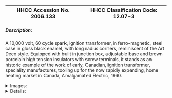 | **HHCC Accession No. 2006.133** |**HHCC Classification Code:  12.07-3**|
| ----------- | ----------- |
##### Description:
A 10,000 volt, 60 cycle spark, ignition transformer, in ferro-magnetic, steel case in gloss black enamel, with long radius corners, reminiscent of the Art Deco style. Equipped with built in junction box, adjustable base and brown porcelain high tension insulators with screw terminals, it stands as an historic example of the work of early, Canadian, ignition transformer, speciality manufactures, tooling up for the now rapidly expanding, home heating market in Canada, Amalgamated Electric, 1960.


<details>
	<summary>Images:</summary>
<div class="gallery gallery-wrapper--full" contenteditable="false" data-is-empty="false" data-translation="Add images" data-columns="6">
<figure class="gallery__item"><a href="#DOMAIN_NAME#gallery/12.07-3.jpg" data-size="2019x1143"><img src="#DOMAIN_NAME#gallery/12.07-3-thumbnail.jpg" alt=""></a></figure>
<figure class="gallery__item"><a href="#DOMAIN_NAME#gallery/12.07-3a.jpg" data-size="1946x1357"><img src="#DOMAIN_NAME#gallery/12.07-3a-thumbnail.jpg" alt=""></a></figure>
<figure class="gallery__item"><a href="#DOMAIN_NAME#gallery/12.07-3b.jpg" data-size="1774x1111"><img src="#DOMAIN_NAME#gallery/12.07-3b-thumbnail.jpg" alt=""></a></figure>
<figure class="gallery__item"><a href="#DOMAIN_NAME#gallery/12.07-3c.jpg" data-size="1315x641"><img src="#DOMAIN_NAME#gallery/12.07-3c-thumbnail.jpg" alt=""></a></figure>
</div>
</details>


<details>
	<summary>Details:</summary>

##### Group:
12.07 Pressure Atomizing Oil Burner Equipment and Systems - Ignition Devices

##### Make:
Jefferson

##### Manufacturer:
Jefferson Electric, Amalgamated Electric Corporation, Limited, Torornto

##### Model:
Cat No. 638-241

##### Serial No.:


##### Size:
8 x 5 x 5 in. h

##### Weight:
12 lbs.

##### Circa:
1960

##### Rating:
Exhibit, education, and research quality, illustrating the engineering, design and cultural styling  of a mid 20th century high voltage ignition transformer of Canadian manufacture targeted on Canadian oil heating manufacturer's needs.

##### Patent Date/Number:
US patents 1777256 [1930]; 1786422 [1930]; Canadian patents 323728 [1932]; 323729 [1932]; CSA Approval 2952

##### Provenance:
From York County (York Region) Ontario, once a rich agricultural hinterlands, attracting early settlement in the last years of the 18th century. Located on the north slopes of the Oak Ridges Moraine, within 20 miles of Toronto, the County would also attract early ex-urban development, to be come a wealthy market place for the emerging household and consumer technologies of the early and mid 20th century. 

This artifact was discovered in the 1950's in the used stock of T. H. Oliver, Refrigeration and Electric Sales and Service, Aurora, Ontario, an early worker in the field of agricultural, industrial and consumer technology.

##### Type and Design:
10,000 volt output, 
60 cycle, 110 volts, 23 mil amps.ignition transformer,
Ferro-magnetic, steel case, in gloss black enamel,
Chrome plated, name plate with Jefferson logo styled in black and green 
Art Deco inspired, long radius.  rounded corners 
Built in junction box 
Brown porcelain high tension insulators with screw terminals
Adjustable base slotted for multiple equipment replacement applications.

##### Construction:


##### Material:


##### Special Features:
Original wire connector and cable stub, illustrating electrical trade practices of the times
Art Deco inspired, long radius.  rounded corners

##### Accessories:


##### Capacities:


##### Performance Characteristics:


##### Operation:


##### Control and Regulation:


##### Targeted Market Segment:


##### Consumer Acceptance:


##### Merchandising:


##### Market Price:


##### Technological Significance:
Early high voltage ignition transformers were built in non-ferro magnetic, brass enclosures [See ID# 255 and 256], considered necessary to isolate the enclosure from the electro magnetic circuit. Subsequent engineering studies confirmed the use of magnetic steel shells, as seen here -  a cost saving feature for the manufacturer.   
By the 1960's the toe crushing weight of early ignition transformers [See ID# 255 and 256] had been reduced by 50%, due to advances in engineering design, the use of new inorganic dielectric, insulating materials able to with stand high voltages and surges,  as well as as a consequence of frequency standardization [25 to 60 cycle]

##### Industrial Significance:
The smoothly rounded, long radius corners, giving this device a distinctly modern Art Deco look, is also a marker of the advanced, production manufacturing methods of the 1960's
The early patent numbers are somewhat surprising [1930 to 1932], suggest that there was little new in the technology, which could be patented, through the ensuing years to the 1960's, the major advances being made in materials and manufacturing methods.
By the 1960's the Canadian automatic oil heating industry was into supplying a  major after-market, for parts and upgraded equipment. This ignition transformer is a marker of those times, built with adaptable, slotted base-plate, making it readily adaptable to a number of different oil burner manufacturer's applications.   
The increasingly wide range of different physical configurations, as well as different technologies appearing on the Canadian oil heating market by the 1960's, demonstrated the immense inventiveness characterizing the Canadian automatic oil heating industry of the times. As a result, Canadian ignition transformer manufactures were called upon to adapt their deigns to many different configurations, in order to meet the needs of original equipment manufacturers, as well as the diversity of forms required to economically service the after market [See also ID# 258].  
Much of the credibility of the Canadian oil heat industry would rest on its ability to service the after-market promptly, efficiently and at a cost homeowners could afford. Motors, high voltage ignition transformer and electrodes, as well as high pressure oil atomizing nozzles and oil pumps were all casualties of normal ware and tear, often breaking down as a result of prolonged periods of cold Canadian winter weather.  A substantial service industry in towns and cities across the country would develop by the 1960's, with the challenge of maintaining a stock of replacement parts in the many configurations required for emergency, 'no-heat' service.

##### Socio-economic Significance:


##### Socio-cultural Significance:


##### Donor:
G. Leslie Oliver, The T. H. Oliver HVACR Collection

##### HHCC Storage Location:


##### Tracking:


##### Bibliographic References:


##### Notes:


##### Related Reports:

</details>
